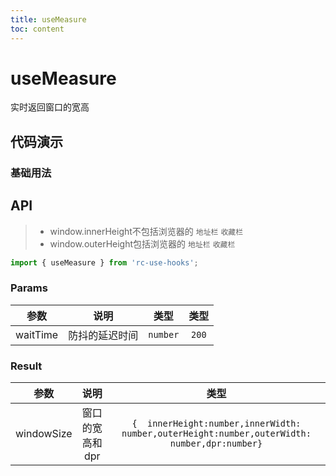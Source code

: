 ```yaml
---
title: useMeasure
toc: content
---
```


# useMeasure

实时返回窗口的宽高

## 代码演示

### 基础用法

<code src="./Demo1.tsx" ></code>

## API

> - window.innerHeight不包括浏览器的 `地址栏` `收藏栏`
> - window.outerHeight包括浏览器的 `地址栏` `收藏栏`

```ts
import { useMeasure } from 'rc-use-hooks';
```

### Params

|   参数   |      说明      |   类型   | 类型  |
| :------: | :------------: | :------: | :---: |
| waitTime | 防抖的延迟时间 | `number` | `200` |

### Result

|    参数    |      说明       |                                             类型                                             |
| :--------: | :-------------: | :------------------------------------------------------------------------------------------: |
| windowSize | 窗口的宽高和dpr | `{  innerHeight:number,innerWidth: number,outerHeight:number,outerWidth: number,dpr:number}` |
